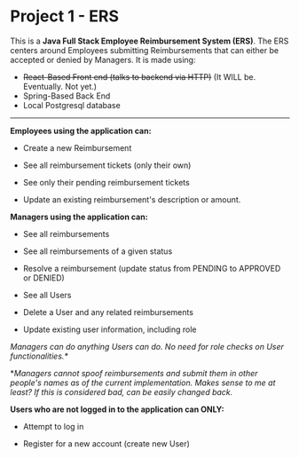 # Project 1 - ERS

This is a **Java Full Stack Employee Reimbursement System (ERS)**. The  ERS centers around Employees submitting Reimbursements that can either be accepted or denied by Managers. It is made using:
- ~~React-Based Front end (talks to backend via HTTP)~~ (It WILL be. Eventually. Not yet.)
- Spring-Based Back End
- Local Postgresql database

<hr>

**Employees using the application can:**

- Create a new Reimbursement

- See all reimbursement tickets (only their own)

- See only their pending reimbursement tickets

- Update an existing reimbursement's description or amount.


**Managers using the application can:**

- See all reimbursements

- See all reimbursements of a given status

- Resolve a reimbursement (update status from PENDING to APPROVED or DENIED)

- See all Users

- Delete a User and any related reimbursements

- Update existing user information, including role

*Managers can do anything Users can do. No need for role checks on User functionalities.\**

\**Managers cannot spoof reimbursements and submit them in other people's names as of the current implementation. Makes sense to me at least? If this is considered bad, can be easily changed back.*


**Users who are not logged in to the application can ONLY:**

- Attempt to log in

- Register for a new account (create new User)
